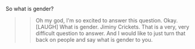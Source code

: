 So what is gender?
>> Oh my god, I'm so excited to answer this question. Okay.
[LAUGH]
What is gender. Jiminy Crickets. That is a very, very difficult question to
answer. And I would like to just turn that back on people and say what is
gender to you.
